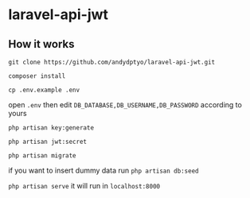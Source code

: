 # laravel-api-jwt

## How it works

`git clone https://github.com/andydptyo/laravel-api-jwt.git`

`composer install`

`cp .env.example .env`

open `.env` then edit `DB_DATABASE,DB_USERNAME,DB_PASSWORD` according to yours

`php artisan key:generate`

`php artisan jwt:secret`

`php artisan migrate`

if you want to insert dummy data run `php artisan db:seed`

`php artisan serve` it will run in `localhost:8000`
